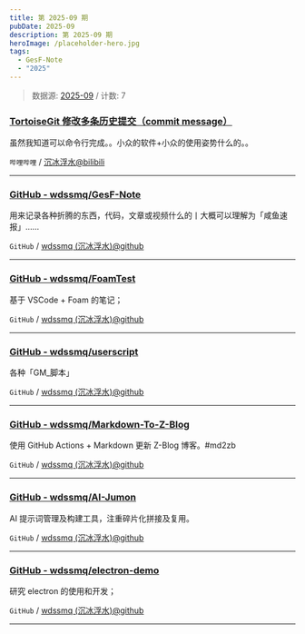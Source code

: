 ```yaml
---
title: 第 2025-09 期
pubDate: 2025-09
description: 第 2025-09 期
heroImage: /placeholder-hero.jpg
tags:
  - GesF-Note
  - "2025"
---
```



> 数据源: [2025-09](https://github.com/wdssmq/GesF-Note/issues/4 "2025-09") / 计数: 7


### [TortoiseGit 修改多条历史提交（commit message）](https://www.bilibili.com/video/BV1M2tbzQErt "TortoiseGit 修改多条历史提交（commit message）")

虽然我知道可以命令行完成。。小众的软件+小众的使用姿势什么的。。

`哔哩哔哩` / [沉冰浮水@bilibili](https://space.bilibili.com/44744006 "沉冰浮水@bilibili")

----

### [GitHub - wdssmq/GesF-Note](https://github.com/wdssmq/GesF-Note "GitHub - wdssmq/GesF-Note")

用来记录各种折腾的东西，代码，文章或视频什么的丨大概可以理解为「咸鱼速报」……

`GitHub` / [wdssmq (沉冰浮水)@github](https://github.com/wdssmq "wdssmq (沉冰浮水)@github")

----

### [GitHub - wdssmq/FoamTest](https://github.com/wdssmq/FoamTest "GitHub - wdssmq/FoamTest")

基于 VSCode + Foam 的笔记；

`GitHub` / [wdssmq (沉冰浮水)@github](https://github.com/wdssmq "wdssmq (沉冰浮水)@github")

----

### [GitHub - wdssmq/userscript](https://github.com/wdssmq/userscript "GitHub - wdssmq/userscript")

各种「GM_脚本」

`GitHub` / [wdssmq (沉冰浮水)@github](https://github.com/wdssmq "wdssmq (沉冰浮水)@github")

----

### [GitHub - wdssmq/Markdown-To-Z-Blog](https://github.com/wdssmq/Markdown-To-Z-Blog "GitHub - wdssmq/Markdown-To-Z-Blog")

使用 GitHub Actions + Markdown 更新 Z-Blog 博客。#md2zb

`GitHub` / [wdssmq (沉冰浮水)@github](https://github.com/wdssmq "wdssmq (沉冰浮水)@github")

----

### [GitHub - wdssmq/AI-Jumon](https://github.com/wdssmq/AI-Jumon "GitHub - wdssmq/AI-Jumon")

AI 提示词管理及构建工具，注重碎片化拼接及复用。

`GitHub` / [wdssmq (沉冰浮水)@github](https://github.com/wdssmq "wdssmq (沉冰浮水)@github")

----

### [GitHub - wdssmq/electron-demo](https://github.com/wdssmq/electron-demo "GitHub - wdssmq/electron-demo")

研究 electron 的使用和开发；

`GitHub` / [wdssmq (沉冰浮水)@github](https://github.com/wdssmq "wdssmq (沉冰浮水)@github")

----
